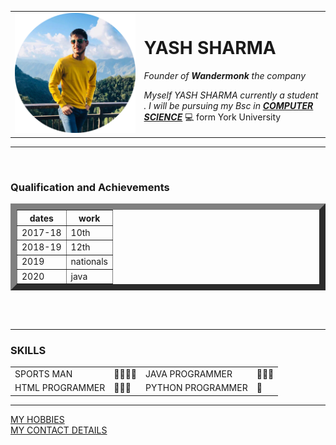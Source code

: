 

<html lang="en" dir="ltr">
  <head>
    <meta charset="utf-8">
    <title> 🗻   YASH 'S PERSONAL SITE'</title>
  </head>
  <body>
    <table cellspacing = "40">
     <tr>
      <td>
        <img src="circle-cropped (1).png"  , alt ="STRONG AS A MOUNTAIN" >
      </td>
      <td><h1 > <strong>YASH SHARMA</strong> </h1 >
        <p><em>Founder of <strong>Wandermonk</strong> the company</em></p>
        <p> <em> Myself  YASH SHARMA   currently a student .  I will be pursuing my Bsc in <strong> <a href="https://futurestudents.yorku.ca/program/computer-science"> COMPUTER SCIENCE</a></strong> </em>💻 form York University
        </p></td>
      </tr>
    </table>
    

    


<hr size ="3" grayspace>
<br>


<h3>Qualification and Achievements</h3>


<table border="10" >
  <thead>
    <tr>
       <th>dates</th>
       <th>work</th>
    </tr>
  </thead>
<tbody>


<tr>
    <td> 2017-18</td>
    <td> 10th</td>

</tr>
<tr>
    <td>2018-19 </td>
<td>12th</td>
</tr>
<tr>
  <td> 2019</td>
  <td>nationals </td>
</tr>
<tr>
  <td>2020</td>
  <td>java</td>
</tr>

</tbody>
</table>

<br>
<br>

<hr>
<h3>SKILLS</h3>


<table cellspacing ="10"><tr>
    <td> SPORTS MAN</td>
    <td>🌟🌟🌟🌟</td>
   <td>JAVA PROGRAMMER</td>
    <td>🌟🌟🌟</td>
  </tr>
  <tr>
    
  </tr>
  <tr>
    <td>HTML PROGRAMMER</td>
    <td>🌟🌟🌟</td>
   <td>PYTHON PROGRAMMER</td>
    <td>🌟</td>
  </tr>
  

 

</table>
<hr>

<a href="Hobbies.html"> MY HOBBIES</a>
<br>
<a href="Contact.html"> MY CONTACT DETAILS</a>
  </body>
</html>
